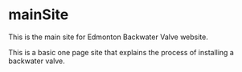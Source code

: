 # mainSite
This is the main site for Edmonton Backwater Valve website.

This is a basic one page site that explains the process of installing a backwater valve.
